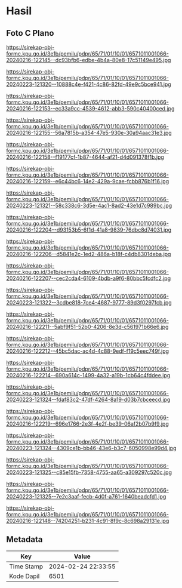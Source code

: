 # Hasil

## Foto C Plano

https://sirekap-obj-formc.kpu.go.id/3e1b/pemilu/pdpr/65/71/01/10/01/6571011001066-20240216-122145--dc93bfb6-edbe-4b4a-80e8-17c51149e495.jpg

https://sirekap-obj-formc.kpu.go.id/3e1b/pemilu/pdpr/65/71/01/10/01/6571011001066-20240223-121320--10888c4e-f421-4c86-82fd-49e9c5bce941.jpg

https://sirekap-obj-formc.kpu.go.id/3e1b/pemilu/pdpr/65/71/01/10/01/6571011001066-20240216-122153--ec33a9cc-4539-4612-abb3-590c40400ced.jpg

https://sirekap-obj-formc.kpu.go.id/3e1b/pemilu/pdpr/65/71/01/10/01/6571011001066-20240216-122155--56a7815b-a354-47e5-930e-30a94aac31e3.jpg

https://sirekap-obj-formc.kpu.go.id/3e1b/pemilu/pdpr/65/71/01/10/01/6571011001066-20240216-122158--f19177cf-1b87-4644-af21-d4d091378f1b.jpg

https://sirekap-obj-formc.kpu.go.id/3e1b/pemilu/pdpr/65/71/01/10/01/6571011001066-20240216-122159--e6c44bc6-14e2-429a-9cae-fcbb876b1f16.jpg

https://sirekap-obj-formc.kpu.go.id/3e1b/pemilu/pdpr/65/71/01/10/01/6571011001066-20240223-121321--58c338c6-3d5e-4ac1-8ad2-43e1d7c989bc.jpg

https://sirekap-obj-formc.kpu.go.id/3e1b/pemilu/pdpr/65/71/01/10/01/6571011001066-20240216-122204--d93153b5-6f1d-41a8-9839-76dbc8d74031.jpg

https://sirekap-obj-formc.kpu.go.id/3e1b/pemilu/pdpr/65/71/01/10/01/6571011001066-20240216-122206--d5841e2c-1ed2-486a-b18f-c4db8301deba.jpg

https://sirekap-obj-formc.kpu.go.id/3e1b/pemilu/pdpr/65/71/01/10/01/6571011001066-20240216-122207--cec2cda4-6109-4bdb-a9f6-80bbc5fcdfc2.jpg

https://sirekap-obj-formc.kpu.go.id/3e1b/pemilu/pdpr/65/71/01/10/01/6571011001066-20240223-121322--3cdbe818-7ce4-4687-9777-89d3f0297fcb.jpg

https://sirekap-obj-formc.kpu.go.id/3e1b/pemilu/pdpr/65/71/01/10/01/6571011001066-20240216-122211--5abf9f51-52b0-4206-8e3d-c561971b66e6.jpg

https://sirekap-obj-formc.kpu.go.id/3e1b/pemilu/pdpr/65/71/01/10/01/6571011001066-20240216-122212--45bc5dac-ac4d-4c88-9edf-f19c5eec749f.jpg

https://sirekap-obj-formc.kpu.go.id/3e1b/pemilu/pdpr/65/71/01/10/01/6571011001066-20240216-122214--690a614c-1499-4a32-a19b-1cb64c4fddee.jpg

https://sirekap-obj-formc.kpu.go.id/3e1b/pemilu/pdpr/65/71/01/10/01/6571011001066-20240223-121324--fdaf83c2-47df-4264-8a19-d03b7cbceecd.jpg

https://sirekap-obj-formc.kpu.go.id/3e1b/pemilu/pdpr/65/71/01/10/01/6571011001066-20240216-122219--696e1766-2e3f-4e2f-be39-06af2b07b9f9.jpg

https://sirekap-obj-formc.kpu.go.id/3e1b/pemilu/pdpr/65/71/01/10/01/6571011001066-20240223-121324--4309ce1b-bb46-43e6-b3c7-6050998e99d4.jpg

https://sirekap-obj-formc.kpu.go.id/3e1b/pemilu/pdpr/65/71/01/10/01/6571011001066-20240223-121325--c85e15fb-7358-4755-aa65-a309297c520c.jpg

https://sirekap-obj-formc.kpu.go.id/3e1b/pemilu/pdpr/65/71/01/10/01/6571011001066-20240223-121325--7e2c3aaf-fecb-4d0f-a761-1640beadcfd1.jpg

https://sirekap-obj-formc.kpu.go.id/3e1b/pemilu/pdpr/65/71/01/10/01/6571011001066-20240216-122148--74204251-b231-4c91-8f9c-8c698a29131e.jpg


## Metadata

| Key        | Value               |
| ---------- | ------------------- |
| Time Stamp | 2024-02-24 22:33:55 |
| Kode Dapil | 6501                |



